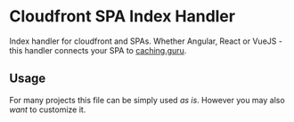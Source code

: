 # Cloudfront SPA Index Handler
Index handler for cloudfront and SPAs. Whether Angular, React or VueJS - this handler connects your SPA to [caching.guru](https://caching.guru).

## Usage

For many projects this file can be simply used _as is_. However you may also _want_ to customize it.
